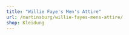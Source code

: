 ```yaml
---
title: "Willie Faye's Men's Attire"
url: /martinsburg/willie-fayes-mens-attire/
shop: Kleidung
---
```

